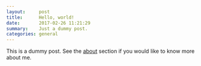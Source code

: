 ```yaml
---
layout:     post
title:      Hello, world! 
date:       2017-02-26 11:21:29
summary:    Just a dummy post.
categories: general
---
```


This is a dummy post. See the [about](/about) section if you would like to know more about me. 
